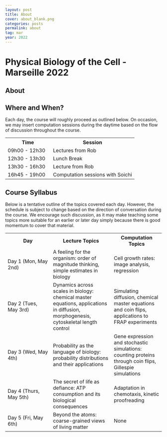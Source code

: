 ```yaml
---
layout: post
title: About
cover: about_blank.png
categories: posts
permalink: about
tag: mar
year: 2022
---
```

# Physical Biology of the Cell - Marseille 2022

## About


## Where and When?

Each day, the course will roughly proceed as outlined below. On occasion, we may insert computation sessions during the daytime based on the flow of discussion throughout the course. 

<table>
<tr>
    <th style="width:130px"><b>Time</b></th>
    <th><b>Session</b></th>
</tr>
<tr>
    <td>09h00 - 12h30</td>
    <td>Lectures from Rob</td>
</tr>
<tr>
    <td>12h30 - 13h30</td>
    <td>Lunch Break</td>
</tr>
<tr>
    <td>13h30 - 16h30</td>
    <td>Lecture from Rob</td>
</tr>
<tr>
    <td>16h45 - 19h00</td>
    <td>Computation sessions with Soichi</td>
</tr>
</table>

## Course Syllabus

Below is a tentative outline of the topics covered each day. However, the schedule is subject to change based on the direction of conversation during the course. We encourage such discussion, as it may make teaching some topics more suitable for an earlier or later day simply because there is good momentum to cover that material.

<table>
<tr>
    <th style="width:130px"><b>Day</b></th>
    <th><b>Lecture Topics</b></th>
    <th><b>Computation Topics</b></th>
</tr>
<tr>
    <td>Day 1 (Mon, May 2nd)</td>
    <td>A feeling for the organism: order of magnitude thinking, simple estimates in biology</td>
    <td>Cell growth rates: image analysis, regression</td>
</tr>
<tr>
    <td>Day 2 (Tues, May 3rd)</td>
    <td>Dynamics across scales in biology: chemical master equations, applications in diffusion, morphogenesis, cytoskeletal length control</td>
    <td>Simulating diffusion, chemical master equations and coin flips, applications to FRAP experiments</td>
</tr>
<tr>
    <td>Day 3 (Wed, May 4th)</td>
    <td>Probability as the language of biology: probability distributions and their applications</td>
    <td>Gene expression and stochastic simulations: counting proteins through coin flips, Gillespie simulations</td>
</tr>
<tr>
    <td>Day 4 (Thurs, May 5th)</td>
    <td>The secret of life as defiance: ATP consumption and its biological consequences</td>
    <td>Adaptation in chemotaxis, kinetic proofreading</td>
</tr>
<tr>
    <td>Day 5 (Fri, May 6th)</td>
    <td>Beyond the atoms: coarse-grained views of living matter</td>
    <td>None</td>
</tr>
</table>